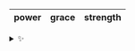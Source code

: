 | power | grace | strength |
| :---: | :---: | :------: |

<details>
  <summary>✨</summary>
  These words are chosen at random each day. New words will appear here tomorrow morning.
</details>